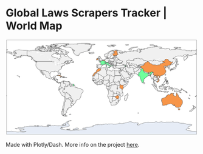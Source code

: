 # Global Laws Scrapers Tracker | World Map

![Error! Could not load the image :(](https://raw.githubusercontent.com/MalloryWittwer/global_policy_map/master/static/map_capture.png)

Made with Plotly/Dash. More info on the project [here](https://worldpolicycenter.org/volunteer-to-build-scrapers-for-a-new-project-on-climate).
